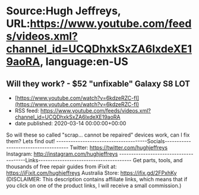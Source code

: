 # Source:Hugh Jeffreys, URL:https://www.youtube.com/feeds/videos.xml?channel_id=UCQDhxkSxZA6lxdeXE19aoRA, language:en-US

## Will they work? - $52 "unfixable" Galaxy S8 LOT
 - [https://www.youtube.com/watch?v=6kdzeRZC-fI](https://www.youtube.com/watch?v=6kdzeRZC-fI)
 - RSS feed: https://www.youtube.com/feeds/videos.xml?channel_id=UCQDhxkSxZA6lxdeXE19aoRA
 - date published: 2020-03-14 00:00:00+00:00

So will these so called "scrap... cannot be repaired" devices work, can I fix them? Lets find out!
--------------------------------------Socials-------------------------------------
Twitter: https://twitter.com/hughjeffreys
Instagram: http://instagram.com/hughjeffreys
---------------------------------------Links---------------------------------------
Get parts, tools, and thousands of free repair guides from iFixit at: 
    https://iFixit.com/hughjeffreys
Australia Store: https://ifix.gd/2FPxhKy
(DISCLAIMER: This description contains affiliate links, which means that if you click on one of the product links, l will receive a small commission.)

